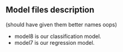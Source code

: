 ## Model files description
(should have given them better names oops)

- model8 is our classification model.
- model7 is our regression model.
